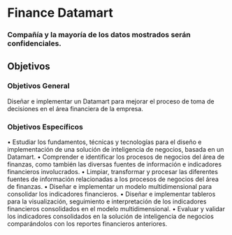 # Finance Datamart
### Compañía y la mayoría de los datos mostrados serán confidenciales.

## Objetivos

### Objetivos General

Diseñar e implementar un Datamart para mejorar el proceso de toma de decisiones en el área financiera de la empresa.

### Objetivos Específicos

•	Estudiar los fundamentos, técnicas y tecnologías para el diseño e implementación de una solución de inteligencia de negocios, basada en un Datamart.
•	Comprender e identificar los procesos de negocios del área de finanzas, como también las diversas fuentes de información e indicadores financieros involucrados.
•	Limpiar, transformar y procesar las diferentes fuentes de información relacionadas a los procesos de negocios del área de finanzas.
•	Diseñar e implementar un modelo multidimensional para consolidar los indicadores financieros.
•	Diseñar e implementar tableros para la visualización, seguimiento e interpretación de los indicadores financieros consolidados en el modelo multidimensional.
•	Evaluar y validar los indicadores consolidados en la solución de inteligencia de negocios comparándolos con los reportes financieros anteriores.


